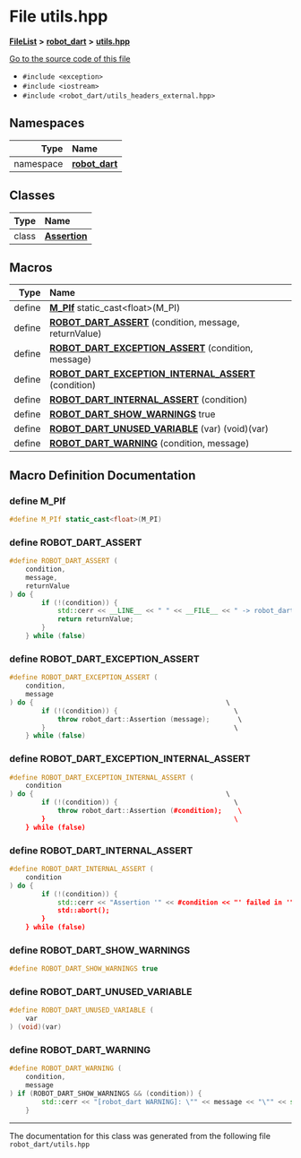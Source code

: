 

# File utils.hpp



[**FileList**](files.md) **>** [**robot\_dart**](dir_166284c5f0440000a6384365f2a45567.md) **>** [**utils.hpp**](utils_8hpp.md)

[Go to the source code of this file](utils_8hpp_source.md)



* `#include <exception>`
* `#include <iostream>`
* `#include <robot_dart/utils_headers_external.hpp>`













## Namespaces

| Type | Name |
| ---: | :--- |
| namespace | [**robot\_dart**](namespacerobot__dart.md) <br> |


## Classes

| Type | Name |
| ---: | :--- |
| class | [**Assertion**](classrobot__dart_1_1Assertion.md) <br> |

















































## Macros

| Type | Name |
| ---: | :--- |
| define  | [**M\_PIf**](utils_8hpp.md#define-m_pif)  static\_cast&lt;float&gt;(M\_PI)<br> |
| define  | [**ROBOT\_DART\_ASSERT**](utils_8hpp.md#define-robot_dart_assert) (condition, message, returnValue) <br> |
| define  | [**ROBOT\_DART\_EXCEPTION\_ASSERT**](utils_8hpp.md#define-robot_dart_exception_assert) (condition, message) <br> |
| define  | [**ROBOT\_DART\_EXCEPTION\_INTERNAL\_ASSERT**](utils_8hpp.md#define-robot_dart_exception_internal_assert) (condition) <br> |
| define  | [**ROBOT\_DART\_INTERNAL\_ASSERT**](utils_8hpp.md#define-robot_dart_internal_assert) (condition) <br> |
| define  | [**ROBOT\_DART\_SHOW\_WARNINGS**](utils_8hpp.md#define-robot_dart_show_warnings)  true<br> |
| define  | [**ROBOT\_DART\_UNUSED\_VARIABLE**](utils_8hpp.md#define-robot_dart_unused_variable) (var) (void)(var)<br> |
| define  | [**ROBOT\_DART\_WARNING**](utils_8hpp.md#define-robot_dart_warning) (condition, message) <br> |

## Macro Definition Documentation





### define M\_PIf 

```C++
#define M_PIf static_cast<float>(M_PI)
```






### define ROBOT\_DART\_ASSERT 

```C++
#define ROBOT_DART_ASSERT (
    condition,
    message,
    returnValue
) do {                                                                                                             \
        if (!(condition)) {                                                                                          \
            std::cerr << __LINE__ << " " << __FILE__ << " -> robot_dart assertion failed: " << message << std::endl; \
            return returnValue;                                                                                      \
        }                                                                                                            \
    } while (false)
```






### define ROBOT\_DART\_EXCEPTION\_ASSERT 

```C++
#define ROBOT_DART_EXCEPTION_ASSERT (
    condition,
    message
) do {                                                \
        if (!(condition)) {                             \
            throw robot_dart::Assertion (message);       \
        }                                               \
    } while (false)
```






### define ROBOT\_DART\_EXCEPTION\_INTERNAL\_ASSERT 

```C++
#define ROBOT_DART_EXCEPTION_INTERNAL_ASSERT (
    condition
) do {                                                \
        if (!(condition)) {                             \
            throw robot_dart::Assertion (#condition);    \
        }                                               \
    } while (false)
```






### define ROBOT\_DART\_INTERNAL\_ASSERT 

```C++
#define ROBOT_DART_INTERNAL_ASSERT (
    condition
) do {                                                                                                                      \
        if (!(condition)) {                                                                                                   \
            std::cerr << "Assertion '" << #condition << "' failed in '" << __FILE__ << "' on line " << __LINE__ << std::endl; \
            std::abort();                                                                                                     \
        }                                                                                                                     \
    } while (false)
```






### define ROBOT\_DART\_SHOW\_WARNINGS 

```C++
#define ROBOT_DART_SHOW_WARNINGS true
```






### define ROBOT\_DART\_UNUSED\_VARIABLE 

```C++
#define ROBOT_DART_UNUSED_VARIABLE (
    var
) (void)(var)
```






### define ROBOT\_DART\_WARNING 

```C++
#define ROBOT_DART_WARNING (
    condition,
    message
) if (ROBOT_DART_SHOW_WARNINGS && (condition)) {                               \
        std::cerr << "[robot_dart WARNING]: \"" << message << "\"" << std::endl; \
    }
```




------------------------------
The documentation for this class was generated from the following file `robot_dart/utils.hpp`

